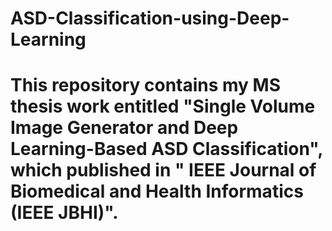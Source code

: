 # ASD-Classification-using-Deep-Learning
# This repository contains my MS thesis work entitled "Single Volume Image Generator and Deep Learning-Based ASD Classification", which published in " IEEE Journal of Biomedical and Health Informatics (IEEE JBHI)".   
